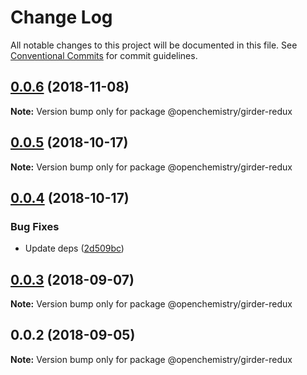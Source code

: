 # Change Log

All notable changes to this project will be documented in this file.
See [Conventional Commits](https://conventionalcommits.org) for commit guidelines.

## [0.0.6](https://github.com/OpenChemistry/oc-web-components/compare/@openchemistry/girder-redux@0.0.5...@openchemistry/girder-redux@0.0.6) (2018-11-08)

**Note:** Version bump only for package @openchemistry/girder-redux





## [0.0.5](https://github.com/OpenChemistry/oc-web-components/compare/@openchemistry/girder-redux@0.0.4...@openchemistry/girder-redux@0.0.5) (2018-10-17)

**Note:** Version bump only for package @openchemistry/girder-redux





## [0.0.4](https://github.com/OpenChemistry/oc-web-components/compare/@openchemistry/girder-redux@0.0.3...@openchemistry/girder-redux@0.0.4) (2018-10-17)


### Bug Fixes

* Update deps ([2d509bc](https://github.com/OpenChemistry/oc-web-components/commit/2d509bc))





<a name="0.0.3"></a>
## [0.0.3](https://github.com/OpenChemistry/oc-web-components/compare/@openchemistry/girder-redux@0.0.2...@openchemistry/girder-redux@0.0.3) (2018-09-07)




**Note:** Version bump only for package @openchemistry/girder-redux

<a name="0.0.2"></a>
## 0.0.2 (2018-09-05)




**Note:** Version bump only for package @openchemistry/girder-redux

